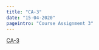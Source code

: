 ```yaml
---
title: "CA-3"
date: "15-04-2020"
pageintro: "Course Assignment 3"
---
```

         
 <!--BEGIN ca ##-->
[CA-3](https://docs.google.com/document/d/1C6tAOaZ75OTHKTf17uUF0PAysJ409KXBNnTME7f966M/edit?usp=sharing)
<!--END ca ##-->